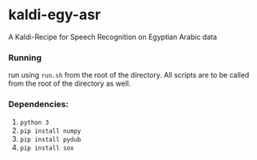 # kaldi-egy-asr

A Kaldi-Recipe for Speech Recognition on Egyptian Arabic data

### Running
run using `run.sh` from the root of the directory. All scripts are to be called from the root of the directory as well.

### Dependencies:
1. `python 3`
2. `pip install numpy`
3. `pip install pydub`
4. `pip install sox`
